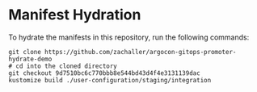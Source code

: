# Manifest Hydration

To hydrate the manifests in this repository, run the following commands:

```shell
git clone https://github.com/zachaller/argocon-gitops-promoter-hydrate-demo
# cd into the cloned directory
git checkout 9d7510bc6c770bbb8e544bd43d4f4e3131139dac
kustomize build ./user-configuration/staging/integration
```
